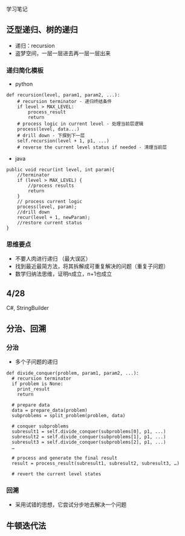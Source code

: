 学习笔记
## 泛型递归、树的递归
- 递归：recursion
- 盗梦空间，一层一层进去再一层一层出来

### 递归简化模板

- python
```
def recursion(level, param1, param2, ...):
    # recursion terminator - 递归终结条件
    if level > MAX_LEVEL:
        process_result
        return
    # process logic in current level - 处理当前层逻辑
    process(level, data...)
    # drill down - 下探到下一层
    self.recursion(level + 1, p1, ...)
    # reverse the current level status if needed - 清理当前层
```
- java
```
public void recur(int level, int param){
    //terminator
    if (level > MAX_LEVEL) {
        //process results
        return
    }
    // process current logic
    process(level, param);
    //drill down
    recur(level + 1, newParam);
    //restore current status
}   

```
### 思维要点
- 不要人肉进行递归 （最大误区）
- 找到最近最简方法，将其拆解成可重复解决的问题（重复子问题）
- 数学归纳法思维，证明n成立，n+1也成立


## 4/28
C#, StringBuilder

## 分治、回溯
### 分治
- 多个子问题的递归

```
def divide_conquer(problem, param1, param2, ...): 
  # recursion terminator 
  if problem is None: 
	print_result 
	return 

  # prepare data 
  data = prepare_data(problem) 
  subproblems = split_problem(problem, data) 

  # conquer subproblems 
  subresult1 = self.divide_conquer(subproblems[0], p1, ...) 
  subresult2 = self.divide_conquer(subproblems[1], p1, ...) 
  subresult3 = self.divide_conquer(subproblems[2], p1, ...) 
  …

  # process and generate the final result 
  result = process_result(subresult1, subresult2, subresult3, …)
	
  # revert the current level states
```

### 回溯
- 采用试错的思想，它尝试分步地去解决一个问题



## 牛顿迭代法

